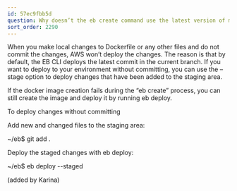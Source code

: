 ```yaml
---
id: 57ec9fbb5d
question: Why doesn’t the eb create command use the latest version of my Dockerfile?
sort_order: 2290
---
```


When you make local changes to Dockerfile or any other files and do not commit the changes, AWS won’t  deploy the changes. The reason is that by default, the EB CLI deploys the latest commit in the current branch. If you want to deploy to your environment without committing, you can use the –stage option to deploy changes that have been added to the staging area.

If the docker image creation fails during the “eb create” process, you can still create the image and deploy it by running eb deploy.

To deploy changes without committing

Add new and changed files to the staging area:

~/eb$ git add .

Deploy the staged changes with eb deploy:

~/eb$ eb deploy --staged

(added by Karina)

